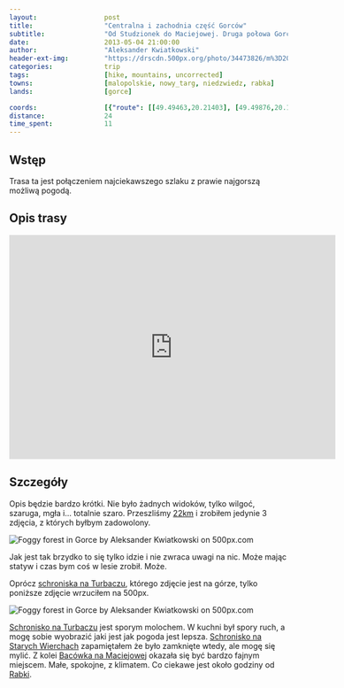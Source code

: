 ```yaml
---
layout:                 post
title:                  "Centralna i zachodnia część Gorców"
subtitle:               "Od Studzionek do Maciejowej. Druga połowa Gorców (prawie)."
date:                   2013-05-04 21:00:00
author:                 "Aleksander Kwiatkowski"
header-ext-img:         "https://drscdn.500px.org/photo/34473826/m%3D2048/4e1d4f7f46cb5ba9b277a92ebac70dba"
categories:             trip
tags:                   [hike, mountains, uncorrected]
towns:                  [malopolskie, nowy_targ, niedzwiedz, rabka]
lands:                  [gorce]

coords:                 [{"route": [[49.49463,20.21403], [49.49876,20.19506], [49.51252,20.16365], [49.51698,20.14991], [49.53966,20.14974], [49.54417,20.11017], [49.56004,20.06897], [49.55982,20.04031], [49.57735,20.02503], [49.58614,19.99748]], "type": "hike"}]
distance:               24
time_spent:             11
---
```


[trasa]:                http://mapa-turystyczna.pl/route/zwiw
[wiki-schron-turbacz]:  https://pl.wikipedia.org/wiki/Schronisko_PTTK_na_Turbaczu
[wiki-stare-wierchy]:   https://pl.wikipedia.org/wiki/Schronisko_PTTK_na_Starych_Wierchach
[wiki-maciejowa]:       https://pl.wikipedia.org/wiki/Bac%C3%B3wka_PTTK_na_Maciejowej
[wiki-rabka]:           https://pl.wikipedia.org/wiki/Rabka-Zdr%C3%B3j

Wstęp
-----

Trasa ta jest połączeniem najciekawszego szlaku z prawie najgorszą możliwą pogodą.

Opis trasy
----------

<iframe height='405' width='590' frameborder='0' allowtransparency='true' scrolling='no' src='https://www.strava.com/activities/333339296/embed/0725129c2dd8540610ec643da53f1095b45c65df'></iframe>

Szczegóły
---------

Opis będzie bardzo krótki. Nie było żadnych widoków, tylko wilgoć, szaruga, mgła i... totalnie szaro. Przeszliśmy
[22km][trasa] i zrobiłem jedynie 3 zdjęcia, z których byłbym zadowolony.

<div class='pixels-photo'>
  <p>
    <img src='https://drscdn.500px.org/photo/141793991/m%3D900/17e97545515183d8ead80cdb0157438c' alt='Foggy forest in Gorce by Aleksander Kwiatkowski on 500px.com'>
  </p>
  <a href='https://500px.com/photo/141793991/foggy-forest-in-gorce-by-aleksander-kwiatkowski' alt='Foggy forest in Gorce by Aleksander Kwiatkowski on 500px.com'></a>
</div>
<script type='text/javascript' src='https://500px.com/embed.js'></script>

Jak jest tak brzydko to się tylko idzie i nie zwraca uwagi na nic. Może mając statyw i czas bym coś w lesie zrobił.
Może.

Oprócz [schroniska na Turbaczu][wiki-schron-turbacz], którego zdjęcie jest na górze, tylko poniższe zdjęcie
wrzuciłem na 500px.

<div class='pixels-photo'>
  <p>
    <img src='https://drscdn.500px.org/photo/33928845/m%3D900/a6d3ab1132c44315c2d20d59af6cb69a' alt='Foggy forest in Gorce by Aleksander Kwiatkowski on 500px.com'>
  </p>
  <a href='https://500px.com/photo/33928845/foggy-forest-in-gorce-by-aleksander-kwiatkowski' alt='Foggy forest in Gorce by Aleksander Kwiatkowski on 500px.com'></a>
</div>
<script type='text/javascript' src='https://500px.com/embed.js'></script>

[Schronisko na Turbaczu][wiki-schron-turbacz] jest sporym molochem. W kuchni był spory ruch, a mogę sobie wyobrazić
jaki jest jak pogoda jest lepsza. [Schronisko na Starych Wierchach][wiki-stare-wierchy] zapamiętałem że było zamknięte
wtedy, ale mogę się mylić. Z kolei [Bacówka na Maciejowej][wiki-maciejowa] okazała się być bardzo fajnym miejscem.
Małe, spokojne, z klimatem. Co ciekawe jest około godziny od [Rabki][wiki-rabka].
